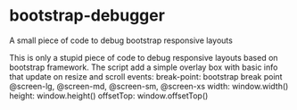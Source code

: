 bootstrap-debugger
==================

A small piece of code to debug bootstrap responsive layouts

This is only a stupid piece of code to debug responsive layouts based on bootstrap framework.
The script add a simple overlay box with basic info that update on resize and scroll events:
  break-point:	bootstrap break point @screen-lg, @screen-md, @screen-sm, @screen-xs
  width:	window.width()
  height:	window.height()
  offsetTop:	window.offsetTop()
